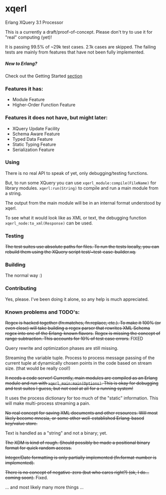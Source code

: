 # xqerl
Erlang XQuery 3.1 Processor

This is a currently a draft/proof-of-concept. Please don't try to use it for "real" computing (yet)!

It is passing 99.5% of ~29k test cases. 2.1k cases are skipped. The failing tests are mainly from features that have not been fully implemented.


##### New to Erlang?
   Check out the Getting Started [section](./doc/src/GettingStarted.md)

### Features it has:
* Module Feature
* Higher-Order Function Feature

### Features it does not have, but might later:

* XQuery Update Facility
* Schema Aware Feature
* Typed Data Feature
* Static Typing Feature
* Serialization Feature

### Using

There is no real API to speak of yet, only debugging/testing functions. 

But, to run some XQuery you can use `xqerl_module:compile(FileName)` for library modules. 
`xqerl:run(String)` to compile and run a main module from a string.

The output from the main module will be in an internal format understood by xqerl. 

To see what it would look like as XML or text, the debugging function `xqerl_node:to_xml(Response)` can be used.

### Testing
<s>The test suites use absolute paths for files. To run the tests locally, you can rebuild them using the XQuery script test/~test-case-builder.xq.</s> 

### Building
The normal way :)

### Contributing
Yes, please. I've been doing it alone, so any help is much appreciated.


### Known problems and TODO's:

<s>Regex is hacked together (fn:matches, fn:replace, etc.). 
To make it 100% (or even close) will take building a regex parser that rewrites XML Schema regex into one of the Erlang-known flavors.</s>
<s>Regex is missing the concept of range subtraction. This accounts for 10% of test case errors.</s> FIXED

Query rewrite and optimization phases are still missing.

Streaming the variable tuple. Process to process message passing of the current tuple at dynamically chosen points in the code based on stream size. (that would be really cool!)

<s>It needs a code server! Currently, main modules are compiled as an Erlang module and run with `xqerl_main:main(Options)`.
This is okay for debugging and test suites I guess, but not cool at all for a running system!</s>

It uses the process dictionary for too much of the "static" information. This will make multi-process streaming a pain.

<s>No real concept for saving XML documents and other resources. Will most likely become mnesia, or some other well-established Erlang-based key/value store.</s>

Text is handled as a "string" and not a binary; yet.

<s>The XDM is kind of rough. Should possibly be made a positional binary format for quick random access.</s> 

<s>Integer/Date formatting is only partially implemented (fn:format-number is implemented).</s>

<s>There is no concept of negative-zero (but who cares right?) (ok, I do... coming soon).</s> Fixed.

... and most likely many more things ...

